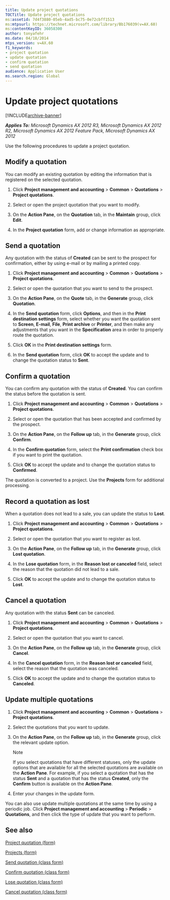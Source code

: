 ```yaml
---
title: Update project quotations
TOCTitle: Update project quotations
ms:assetid: 7d4f3880-05eb-4ad5-bc75-0e72cbff1513
ms:mtpsurl: https://technet.microsoft.com/library/Bb176039(v=AX.60)
ms:contentKeyID: 36058300
author: tonyafehr
ms.date: 04/18/2014
mtps_version: v=AX.60
f1_keywords:
- project quotation
- update quotation
- confirm quotation
- send quotation
audience: Application User
ms.search.region: Global
---
```


# Update project quotations 


[!INCLUDE[archive-banner](includes/archive-banner.md)]


_**Applies To:** Microsoft Dynamics AX 2012 R3, Microsoft Dynamics AX 2012 R2, Microsoft Dynamics AX 2012 Feature Pack, Microsoft Dynamics AX 2012_

Use the following procedures to update a project quotation.

## Modify a quotation

You can modify an existing quotation by editing the information that is registered on the selected quotation.

1.  Click **Project management and accounting** \> **Common** \> **Quotations** \> **Project quotations**.

2.  Select or open the project quotation that you want to modify.

3.  On the **Action Pane**, on the **Quotation** tab, in the **Maintain** group, click **Edit**.

4.  In the **Project quotation** form, add or change information as appropriate.

## Send a quotation

Any quotation with the status of **Created** can be sent to the prospect for confirmation, either by using e-mail or by mailing a printed copy.

1.  Click **Project management and accounting** \> **Common** \> **Quotations** \> **Project quotations**.

2.  Select or open the quotation that you want to send to the prospect.

3.  On the **Action Pane**, on the **Quote** tab, in the **Generate** group, click **Quotation**.

4.  In the **Send quotation** form, click **Options**, and then in the **Print destination settings** form, select whether you want the quotation sent to **Screen**, **E-mail**, **File**, **Print archive** or **Printer**, and then make any adjustments that you want in the **Specification** area in order to properly route the quotation.

5.  Click **OK** in the **Print destination settings** form.

6.  In the **Send quotation** form, click **OK** to accept the update and to change the quotation status to **Sent**.

## Confirm a quotation

You can confirm any quotation with the status of **Created**. You can confirm the status before the quotation is sent.

1.  Click **Project management and accounting** \> **Common** \> **Quotations** \> **Project quotations**.

2.  Select or open the quotation that has been accepted and confirmed by the prospect.

3.  On the **Action Pane**, on the **Follow up** tab, in the **Generate** group, click **Confirm**.

4.  In the **Confirm quotation** form, select the **Print confirmation** check box if you want to print the quotation.

5.  Click **OK** to accept the update and to change the quotation status to **Confirmed**.

The quotation is converted to a project. Use the **Projects** form for additional processing.

## Record a quotation as lost

When a quotation does not lead to a sale, you can update the status to **Lost**.

1.  Click **Project management and accounting** \> **Common** \> **Quotations** \> **Project quotations**.

2.  Select or open the quotation that you want to register as lost.

3.  On the **Action Pane**, on the **Follow up** tab, in the **Generate** group, click **Lost quotation**.

4.  In the **Lose quotation** form, in the **Reason lost or canceled** field, select the reason that the quotation did not lead to a sale.

5.  Click **OK** to accept the update and to change the quotation status to **Lost**.

## Cancel a quotation

Any quotation with the status **Sent** can be canceled.

1.  Click **Project management and accounting** \> **Common** \> **Quotations** \> **Project quotations**.

2.  Select or open the quotation that you want to cancel.

3.  On the **Action Pane**, on the **Follow up** tab, in the **Generate** group, click **Cancel**.

4.  In the **Cancel quotation** form, in the **Reason lost or canceled** field, select the reason that the quotation was canceled.

5.  Click **OK** to accept the update and to change the quotation status to **Canceled**.

## Update multiple quotations

1.  Click **Project management and accounting** \> **Common** \> **Quotations** \> **Project quotations**.

2.  Select the quotations that you want to update.

3.  On the **Action Pane**, on the **Follow up** tab, in the **Generate** group, click the relevant update option.
    

    > [!NOTE]
    > <P>If you select quotations that have different statuses, only the update options that are available for all the selected quotations are available on the <STRONG>Action Pane</STRONG>. For example, if you select a quotation that has the status <STRONG>Sent</STRONG> and a quotation that has the status <STRONG>Created</STRONG>, only the <STRONG>Confirm</STRONG> button is available on the <STRONG>Action Pane</STRONG>.</P>



4.  Enter your changes in the update form.

You can also use update multiple quotations at the same time by using a periodic job. Click **Project management and accounting** \> **Periodic** \> **Quotations**, and then click the type of update that you want to perform.

## See also

[Project quotation (form)](https://technet.microsoft.com/library/aa557295\(v=ax.60\))

[Projects (form)](https://technet.microsoft.com/library/aa585245\(v=ax.60\))

[Send quotation (class form)](https://technet.microsoft.com/library/aa589556\(v=ax.60\))

[Confirm quotation (class form)](https://technet.microsoft.com/library/aa571332\(v=ax.60\))

[Lose quotation (class form)](https://technet.microsoft.com/library/aa583731\(v=ax.60\))

[Cancel quotation (class form)](https://technet.microsoft.com/library/aa634363\(v=ax.60\))

  


